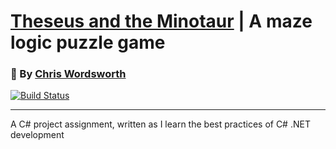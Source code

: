 # [Theseus and the Minotaur](https://github.com/cmw278/BCDE321_uml_generator) | A maze logic puzzle game
### :bust_in_silhouette: By [Chris Wordsworth][cmw278]

[![Build Status](https://travis-ci.com/cmw278/BCDE222_TaM.svg?token=qYYqgHkxRA8d8Yy93rfh&branch=master)](https://travis-ci.com/cmw278/BCDE222_TaM)

---

A C# project assignment, written as I learn the best practices of C# .NET development


[cmw278]: https://github.com/cmw278/
